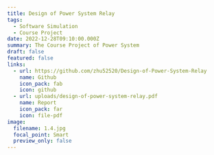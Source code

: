 ```yaml
---
title: Design of Power System Relay
tags:
  - Software Simulation
  - Course Project
date: 2022-12-28T09:10:00.000Z
summary: The Course Project of Power System
draft: false
featured: false
links:
  - url: https://github.com/zhu52520/Design-of-Power-System-Relay
    name: Github
    icon_pack: fab
    icon: github
  - url: uploads/design-of-power-system-relay.pdf
    name: Report
    icon_pack: far
    icon: file-pdf
image:
  filename: 1.4.jpg
  focal_point: Smart
  preview_only: false
---
```

